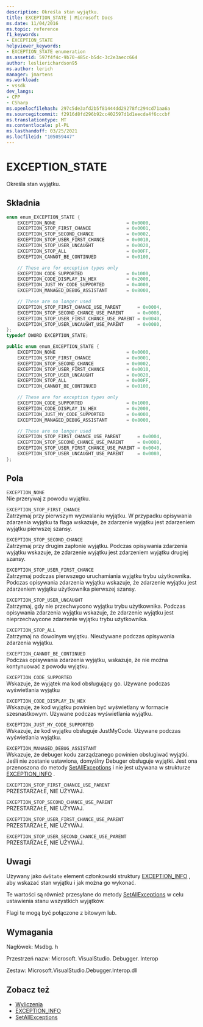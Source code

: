 ```yaml
---
description: Określa stan wyjątku.
title: EXCEPTION_STATE | Microsoft Docs
ms.date: 11/04/2016
ms.topic: reference
f1_keywords:
- EXCEPTION_STATE
helpviewer_keywords:
- EXCEPTION_STATE enumeration
ms.assetid: 597f4f4c-9b70-485c-b5dc-3c2e3aecc664
author: leslierichardson95
ms.author: lerich
manager: jmartens
ms.workload:
- vssdk
dev_langs:
- CPP
- CSharp
ms.openlocfilehash: 297c5de3afd2b5f81444dd29278fc294cd71aa6a
ms.sourcegitcommit: f2916d8fd296b92cc402597d1d1eecda4f6cccbf
ms.translationtype: MT
ms.contentlocale: pl-PL
ms.lasthandoff: 03/25/2021
ms.locfileid: "105059447"
---
```

# <a name="exception_state"></a>EXCEPTION_STATE
Określa stan wyjątku.

## <a name="syntax"></a>Składnia

```cpp
enum enum_EXCEPTION_STATE {
    EXCEPTION_NONE                          = 0x0000,
    EXCEPTION_STOP_FIRST_CHANCE             = 0x0001,
    EXCEPTION_STOP_SECOND_CHANCE            = 0x0002,
    EXCEPTION_STOP_USER_FIRST_CHANCE        = 0x0010,
    EXCEPTION_STOP_USER_UNCAUGHT            = 0x0020,
    EXCEPTION_STOP_ALL                      = 0x00FF,
    EXCEPTION_CANNOT_BE_CONTINUED           = 0x0100,

    // These are for exception types only
    EXCEPTION_CODE_SUPPORTED                = 0x1000,
    EXCEPTION_CODE_DISPLAY_IN_HEX           = 0x2000,
    EXCEPTION_JUST_MY_CODE_SUPPORTED        = 0x4000,
    EXCEPTION_MANAGED_DEBUG_ASSISTANT       = 0x8000,

    // These are no longer used
    EXCEPTION_STOP_FIRST_CHANCE_USE_PARENT      = 0x0004,
    EXCEPTION_STOP_SECOND_CHANCE_USE_PARENT     = 0x0008,
    EXCEPTION_STOP_USER_FIRST_CHANCE_USE_PARENT = 0x0040,
    EXCEPTION_STOP_USER_UNCAUGHT_USE_PARENT     = 0x0080,
};
typedef DWORD EXCEPTION_STATE;
```

```csharp
public enum enum_EXCEPTION_STATE {
    EXCEPTION_NONE                          = 0x0000,
    EXCEPTION_STOP_FIRST_CHANCE             = 0x0001,
    EXCEPTION_STOP_SECOND_CHANCE            = 0x0002,
    EXCEPTION_STOP_USER_FIRST_CHANCE        = 0x0010,
    EXCEPTION_STOP_USER_UNCAUGHT            = 0x0020,
    EXCEPTION_STOP_ALL                      = 0x00FF,
    EXCEPTION_CANNOT_BE_CONTINUED           = 0x0100,

    // These are for exception types only
    EXCEPTION_CODE_SUPPORTED                = 0x1000,
    EXCEPTION_CODE_DISPLAY_IN_HEX           = 0x2000,
    EXCEPTION_JUST_MY_CODE_SUPPORTED        = 0x4000,
    EXCEPTION_MANAGED_DEBUG_ASSISTANT       = 0x8000,

    // These are no longer used
    EXCEPTION_STOP_FIRST_CHANCE_USE_PARENT      = 0x0004,
    EXCEPTION_STOP_SECOND_CHANCE_USE_PARENT     = 0x0008,
    EXCEPTION_STOP_USER_FIRST_CHANCE_USE_PARENT = 0x0040,
    EXCEPTION_STOP_USER_UNCAUGHT_USE_PARENT     = 0x0080,
};
```

## <a name="fields"></a>Pola
`EXCEPTION_NONE`\
Nie przerywaj z powodu wyjątku.

`EXCEPTION_STOP_FIRST_CHANCE`\
Zatrzymaj przy pierwszym wyzwalaniu wyjątku. W przypadku opisywania zdarzenia wyjątku ta flaga wskazuje, że zdarzenie wyjątku jest zdarzeniem wyjątku pierwszej szansy.

`EXCEPTION_STOP_SECOND_CHANCE`\
Zatrzymaj przy drugim zapłonie wyjątku. Podczas opisywania zdarzenia wyjątku wskazuje, że zdarzenie wyjątku jest zdarzeniem wyjątku drugiej szansy.

`EXCEPTION_STOP_USER_FIRST_CHANCE`\
Zatrzymaj podczas pierwszego uruchamiania wyjątku trybu użytkownika. Podczas opisywania zdarzenia wyjątku wskazuje, że zdarzenie wyjątku jest zdarzeniem wyjątku użytkownika pierwszej szansy.

`EXCEPTION_STOP_USER_UNCAUGHT`\
Zatrzymaj, gdy nie przechwycono wyjątku trybu użytkownika. Podczas opisywania zdarzenia wyjątku wskazuje, że zdarzenie wyjątku jest nieprzechwycone zdarzenie wyjątku trybu użytkownika.

`EXCEPTION_STOP_ALL`\
Zatrzymaj na dowolnym wyjątku. Nieużywane podczas opisywania zdarzenia wyjątku.

`EXCEPTION_CANNOT_BE_CONTINUED`\
Podczas opisywania zdarzenia wyjątku, wskazuje, że nie można kontynuować z powodu wyjątku.

`EXCEPTION_CODE_SUPPORTED`\
Wskazuje, że wyjątek ma kod obsługujący go. Używane podczas wyświetlania wyjątku

`EXCEPTION_CODE_DISPLAY_IN_HEX`\
Wskazuje, że kod wyjątku powinien być wyświetlany w formacie szesnastkowym. Używane podczas wyświetlania wyjątku.

`EXCEPTION_JUST_MY_CODE_SUPPORTED`\
Wskazuje, że kod wyjątku obsługuje JustMyCode. Używane podczas wyświetlania wyjątku.

`EXCEPTION_MANAGED_DEBUG_ASSISTANT`\
Wskazuje, że debuger kodu zarządzanego powinien obsługiwać wyjątki. Jeśli nie zostanie ustawiona, domyślny Debuger obsługuje wyjątki. Jest ona przenoszona do metody [SetAllExceptions](../../../extensibility/debugger/reference/idebugengine3-setallexceptions.md) i nie jest używana w strukturze [EXCEPTION_INFO](../../../extensibility/debugger/reference/exception-info.md) .

`EXCEPTION_STOP_FIRST_CHANCE_USE_PARENT`\
PRZESTARZAŁE, NIE UŻYWAJ.

`EXCEPTION_STOP_SECOND_CHANCE_USE_PARENT`\
PRZESTARZAŁE, NIE UŻYWAJ.

`EXCEPTION_STOP_USER_FIRST_CHANCE_USE_PARENT`\
PRZESTARZAŁE, NIE UŻYWAJ.

`EXCEPTION_STOP_USER_SECOND_CHANCE_USE_PARENT`\
PRZESTARZAŁE, NIE UŻYWAJ.

## <a name="remarks"></a>Uwagi
Używany jako `dwState` element członkowski struktury [EXCEPTION_INFO](../../../extensibility/debugger/reference/exception-info.md) , aby wskazać stan wyjątku i jak można go wykonać.

Te wartości są również przesyłane do metody [SetAllExceptions](../../../extensibility/debugger/reference/idebugengine3-setallexceptions.md) w celu ustawienia stanu wszystkich wyjątków.

Flagi te mogą być połączone z bitowym lub.

## <a name="requirements"></a>Wymagania
Nagłówek: Msdbg. h

Przestrzeń nazw: Microsoft. VisualStudio. Debugger. Interop

Zestaw: Microsoft.VisualStudio.Debugger.Interop.dll

## <a name="see-also"></a>Zobacz też
- [Wyliczenia](../../../extensibility/debugger/reference/enumerations-visual-studio-debugging.md)
- [EXCEPTION_INFO](../../../extensibility/debugger/reference/exception-info.md)
- [SetAllExceptions](../../../extensibility/debugger/reference/idebugengine3-setallexceptions.md)
